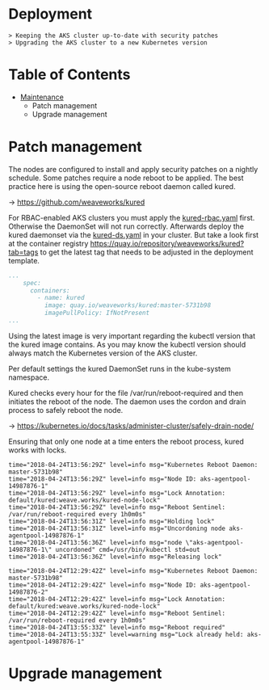 # Deployment

    > Keeping the AKS cluster up-to-date with security patches
    > Upgrading the AKS cluster to a new Kubernetes version

Table of Contents
=================

* [Maintenance](./Operational_Excellence_maintenance.md)
    * Patch management
    * Upgrade management

# Patch management

The nodes are configured to install and apply security patches on a nightly schedule. Some patches require a node reboot to be applied. The best practice here is using the open-source reboot daemon called kured.

-> https://github.com/weaveworks/kured

For RBAC-enabled AKS clusters you must apply the [kured-rbac.yaml](https://github.com/weaveworks/kured/blob/master/kured-rbac.yaml) first. Otherwise the DaemonSet will not run correctly. Afterwards deploy the kured daemonset via the [kured-ds.yaml](https://github.com/weaveworks/kured/blob/master/kured-ds.yaml) in your cluster. But take a look first at the container registry https://quay.io/repository/weaveworks/kured?tab=tags to get the latest tag that needs to be adjusted in the deployment template.

```yaml
...
    spec:
      containers:
        - name: kured
          image: quay.io/weaveworks/kured:master-5731b98
          imagePullPolicy: IfNotPresent
...
```

Using the latest image is very important regarding the kubectl version that the kured image contains. As you may know the kubectl version should always match the Kubernetes version of the AKS cluster.

Per default settings the kured DaemonSet runs in the kube-system namespace.

Kured checks every hour for the file /var/run/reboot-required and then initiates the reboot of the node. The daemon uses the cordon and drain process to safely reboot the node.

-> https://kubernetes.io/docs/tasks/administer-cluster/safely-drain-node/

Ensuring that only one node at a time enters the reboot process, kured works with locks.

```
time="2018-04-24T13:56:29Z" level=info msg="Kubernetes Reboot Daemon: master-5731b98"
time="2018-04-24T13:56:29Z" level=info msg="Node ID: aks-agentpool-14987876-1"
time="2018-04-24T13:56:29Z" level=info msg="Lock Annotation: default/kured:weave.works/kured-node-lock"
time="2018-04-24T13:56:29Z" level=info msg="Reboot Sentinel: /var/run/reboot-required every 1h0m0s"
time="2018-04-24T13:56:31Z" level=info msg="Holding lock"
time="2018-04-24T13:56:31Z" level=info msg="Uncordoning node aks-agentpool-14987876-1"
time="2018-04-24T13:56:36Z" level=info msg="node \"aks-agentpool-14987876-1\" uncordoned" cmd=/usr/bin/kubectl std=out
time="2018-04-24T13:56:36Z" level=info msg="Releasing lock"
```
```
time="2018-04-24T12:29:42Z" level=info msg="Kubernetes Reboot Daemon: master-5731b98"
time="2018-04-24T12:29:42Z" level=info msg="Node ID: aks-agentpool-14987876-2"
time="2018-04-24T12:29:42Z" level=info msg="Lock Annotation: default/kured:weave.works/kured-node-lock"
time="2018-04-24T12:29:42Z" level=info msg="Reboot Sentinel: /var/run/reboot-required every 1h0m0s"
time="2018-04-24T13:55:33Z" level=info msg="Reboot required"
time="2018-04-24T13:55:33Z" level=warning msg="Lock already held: aks-agentpool-14987876-1"
```

# Upgrade management

